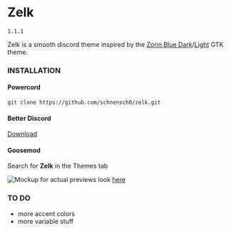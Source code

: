 # Zelk

`1.1.1`

Zelk is a smooth discord theme inspired by the [Zorin Blue Dark](https://github.com/ZorinOS/zorin-desktop-themes/tree/master/ZorinBlue-Dark)/[Light](https://github.com/ZorinOS/zorin-desktop-themes/tree/master/ZorinBlue-Light) GTK theme.

### INSTALLATION
#### Powercord
`git clone https://github.com/schnensch0/zelk.git`

#### Better Discord
[Download](https://betterdiscord.app/Download?id=300)

#### Goosemod
Search for **Zelk** in the Themes tab

![Mockup](https://raw.githubusercontent.com/schnensch0/zelk/main/preview/mockup.png)
for actual previews look [here](https://github.com/schnensch0/zelk/tree/main/preview)

### TO DO
* more accent colors
* more variable stuff
